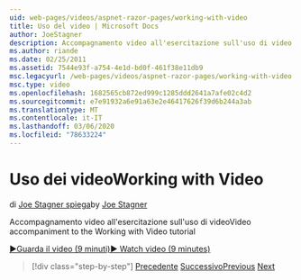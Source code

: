 ```yaml
---
uid: web-pages/videos/aspnet-razor-pages/working-with-video
title: Uso del video | Microsoft Docs
author: JoeStagner
description: Accompagnamento video all'esercitazione sull'uso di video
ms.author: riande
ms.date: 02/25/2011
ms.assetid: 7544e93f-a754-4e1d-bd0f-461f38e11db9
msc.legacyurl: /web-pages/videos/aspnet-razor-pages/working-with-video
msc.type: video
ms.openlocfilehash: 1682565cb872ed999c1285ddd2641a7afe02c4d2
ms.sourcegitcommit: e7e91932a6e91a63e2e46417626f39d6b244a3ab
ms.translationtype: MT
ms.contentlocale: it-IT
ms.lasthandoff: 03/06/2020
ms.locfileid: "78633224"
---
```

# <a name="working-with-video"></a><span data-ttu-id="4dc97-103">Uso dei video</span><span class="sxs-lookup"><span data-stu-id="4dc97-103">Working with Video</span></span>

<span data-ttu-id="4dc97-104">di [Joe Stagner spiega](https://github.com/JoeStagner)</span><span class="sxs-lookup"><span data-stu-id="4dc97-104">by [Joe Stagner](https://github.com/JoeStagner)</span></span>

<span data-ttu-id="4dc97-105">Accompagnamento video all'esercitazione sull'uso di video</span><span class="sxs-lookup"><span data-stu-id="4dc97-105">Video accompaniment to the Working with Video tutorial</span></span>

[<span data-ttu-id="4dc97-106">&#9654;Guarda il video (9 minuti)</span><span class="sxs-lookup"><span data-stu-id="4dc97-106">&#9654; Watch video (9 minutes)</span></span>](https://channel9.msdn.com/Blogs/ASP-NET-Site-Videos/working-with-video)

> [!div class="step-by-step"]
> <span data-ttu-id="4dc97-107">[Precedente](working-with-images.md)
> [Successivo](adding-email-to-your-web-site.md)</span><span class="sxs-lookup"><span data-stu-id="4dc97-107">[Previous](working-with-images.md)
[Next](adding-email-to-your-web-site.md)</span></span>
